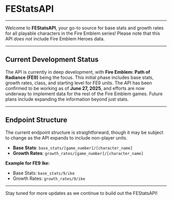 # FEStatsAPI

---

Welcome to **FEStatsAPI**, your go-to source for base stats and growth rates for all playable characters in the Fire Emblem series! Please note that this API *does not* include Fire Emblem Heroes data.

---

## Current Development Status

The API is currently in deep development, with **Fire Emblem: Path of Radiance (FE9)** being the focus. This initial phase includes base stats, growth rates, class, and starting level for FE9 units. The API has been confirmed to be working as of **June 27, 2025**, and efforts are now underway to implement data for the rest of the Fire Emblem games. Future plans include expanding the information beyond just stats.

---

## Endpoint Structure

The current endpoint structure is straightforward, though it may be subject to change as the API expands to include non-player units.

* **Base Stats**: `base_stats/[game_number]/[character_name]`
* **Growth Rates**: `growth_rates/[game_number]/[character_name]`

**Example for FE9 Ike:**

* Base Stats: `base_stats/9/ike`
* Growth Rates: `growth_rates/9/ike`

---

Stay tuned for more updates as we continue to build out the FEStatsAPI!
